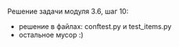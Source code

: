 Решение задачи модуля 3.6, шаг 10:
- решение в файлах: conftest.py и test_items.py
- остальное мусор :)